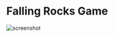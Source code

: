# Falling Rocks Game

![screenshot](https://raw.githubusercontent.com/flextry/Telerik-Academy/master/Programming%20with%20C%23/1.%20C%23%20Fundamentals%20I/04.%20Console%20Input-Output/11.%20Falling%20Rocks/falling-rocks.jpg)
